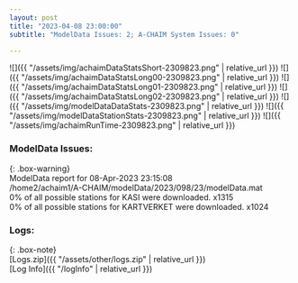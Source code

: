 ```yaml
---
layout: post
title: "2023-04-08 23:00:00"
subtitle: "ModelData Issues: 2; A-CHAIM System Issues: 0"

---
```


![]({{ "/assets/img/achaimDataStatsShort-2309823.png" | relative_url }})
![]({{ "/assets/img/achaimDataStatsLong00-2309823.png" | relative_url }})
![]({{ "/assets/img/achaimDataStatsLong01-2309823.png" | relative_url }})
![]({{ "/assets/img/achaimDataStatsLong02-2309823.png" | relative_url }})
![]({{ "/assets/img/modelDataDataStats-2309823.png" | relative_url }})
![]({{ "/assets/img/modelDataStationStats-2309823.png" | relative_url }})
![]({{ "/assets/img/achaimRunTime-2309823.png" | relative_url }})


### ModelData Issues:  
  
{: .box-warning}  
 ModelData report for 08-Apr-2023 23:15:08   
 /home2/achaim1/A-CHAIM/modelData/2023/098/23/modelData.mat   
 0% of all possible stations for KASI were downloaded. x1315   
 0% of all possible stations for KARTVERKET were downloaded. x1024   
  


### Logs:  
  
{: .box-note}  
[Logs.zip]({{ "/assets/other/logs.zip" | relative_url }})  
[Log Info]({{ "/logInfo" | relative_url }})  
